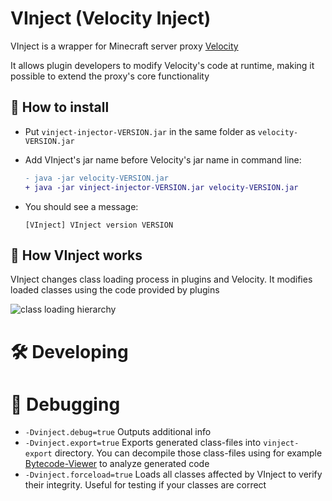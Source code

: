 # VInject (Velocity Inject)

VInject is a wrapper for Minecraft server proxy [Velocity](https://github.com/PaperMC/Velocity)

It allows plugin developers to modify Velocity's code at runtime, making it possible to extend the proxy's core functionality

## 🧩 How to install

- Put `vinject-injector-VERSION.jar` in the same folder as `velocity-VERSION.jar`

- Add VInject's jar name before Velocity's jar name in command line:

  ```diff
  - java -jar velocity-VERSION.jar
  + java -jar vinject-injector-VERSION.jar velocity-VERSION.jar
  ```

- You should see a message:
  
  `[VInject] VInject version VERSION`

## 🎲 How VInject works

VInject changes class loading process in plugins and Velocity. It modifies loaded classes using the code provided by plugins

![class loading hierarchy](https://github.com/user-attachments/assets/6e76301f-8d11-44c3-be07-bea177eb3c27)

# 🛠️ Developing

# 🐞 Debugging

- `-Dvinject.debug=true` Outputs additional info
- `-Dvinject.export=true` Exports generated class-files into `vinject-export` directory. You can decompile those class-files using for example [Bytecode-Viewer](https://github.com/Konloch/bytecode-viewer) to analyze generated code
- `-Dvinject.forceload=true` Loads all classes affected by VInject to verify their integrity. Useful for testing if your classes are correct
